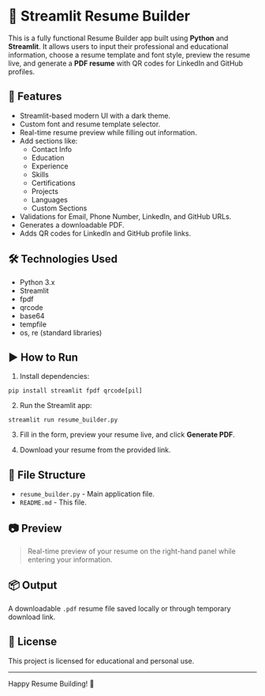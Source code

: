 
# 📄 Streamlit Resume Builder

This is a fully functional Resume Builder app built using **Python** and **Streamlit**. It allows users to input their professional and educational information, choose a resume template and font style, preview the resume live, and generate a **PDF resume** with QR codes for LinkedIn and GitHub profiles.

## 🚀 Features

- Streamlit-based modern UI with a dark theme.
- Custom font and resume template selector.
- Real-time resume preview while filling out information.
- Add sections like:
  - Contact Info
  - Education
  - Experience
  - Skills
  - Certifications
  - Projects
  - Languages
  - Custom Sections
- Validations for Email, Phone Number, LinkedIn, and GitHub URLs.
- Generates a downloadable PDF.
- Adds QR codes for LinkedIn and GitHub profile links.

## 🛠 Technologies Used

- Python 3.x
- Streamlit
- fpdf
- qrcode
- base64
- tempfile
- os, re (standard libraries)

## ▶️ How to Run

1. Install dependencies:

```
pip install streamlit fpdf qrcode[pil]
```

2. Run the Streamlit app:

```
streamlit run resume_builder.py
```

3. Fill in the form, preview your resume live, and click **Generate PDF**.

4. Download your resume from the provided link.

## 📁 File Structure

- `resume_builder.py` - Main application file.
- `README.md` - This file.

## 📷 Preview

> Real-time preview of your resume on the right-hand panel while entering your information.

## 📦 Output

A downloadable `.pdf` resume file saved locally or through temporary download link.

## 🧾 License

This project is licensed for educational and personal use.

---
Happy Resume Building! 💼
